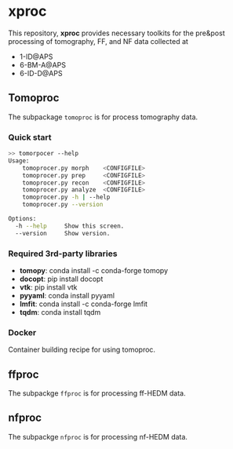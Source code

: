 # xproc

This repository, __xproc__ provides necessary toolkits for the pre&amp;post processing of tomography, FF, and NF data collected at

* 1-ID@APS
* 6-BM-A@APS
* 6-ID-D@APS

## Tomoproc

The subpackage `tomoproc` is for process tomography data.

### Quick start

```bash
>> tomorpocer --help
Usage:
    tomoprocer.py morph    <CONFIGFILE>
    tomoprocer.py prep     <CONFIGFILE>
    tomoprocer.py recon    <CONFIGFILE>
    tomoprocer.py analyze  <CONFIGFILE>
    tomoprocer.py -h | --help
    tomoprocer.py --version

Options:
  -h --help     Show this screen.
  --version     Show version.
```

### Required 3rd-party libraries

* __tomopy__: conda install -c conda-forge tomopy
* __docopt__: pip install docopt
* __vtk__: pip install vtk
* __pyyaml__: conda install pyyaml
* __lmfit__: conda install -c conda-forge lmfit
* __tqdm__: conda install tqdm


### Docker

Container building recipe for using tomoproc.

## ffproc

The subpackge `ffproc` is for processing ff-HEDM data.

## nfproc

The subpackge `nfproc` is for processing nf-HEDM data.
